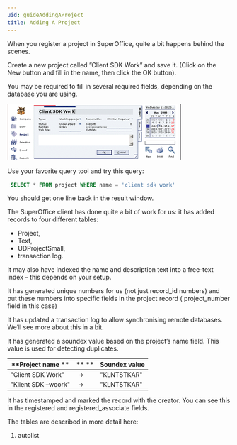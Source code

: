 ```yaml
---
uid: guideAddingAProject
title: Adding A Project
---
```


When you register a project in SuperOffice, quite a bit happens behind the scenes.

Create a new project called ”Client SDK Work” and save it. (Click on the New button and fill in the name, then click the OK button).

You may be required to fill in several required fields, depending on the database you are using.

![Registering a new Project](../../Images/so-project.gif)

Use your favorite query tool and try this query:

```SQL
 SELECT * FROM project WHERE name = 'client sdk work'
```

You should get one line back in the result window.

The SuperOffice client has done quite a bit of work for us: it has added records to four different tables:

* Project,
* Text,
* UDProjectSmall,
* transaction log.

It may also have indexed the name and description text into a free-text index – this depends on your setup.

It has generated unique numbers for us (not just record\_id numbers) and put these numbers into specific fields in the project record ( project\_number field in this case)

It has updated a transaction log to allow synchronising remote databases. We’ll see more about this in a bit.

It has generated a soundex value based on the project’s name field. This value is used for detecting duplicates.

 | **Project name **   | ** ** | **Soundex value** |
 |---------------------|-------|-------------------|
 | "Client SDK Work"   |  →    | "KLNTSTKAR"       |
 | "Klient SDK –woork" |  →    | "KLNTSTKAR"       |

It has timestamped and marked the record with the creator. You can see this in the registered and registered\_associate fields.

The tables are described in more detail here:

1. autolist
